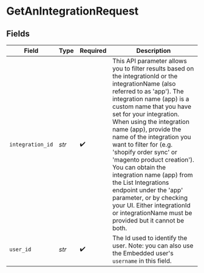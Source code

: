# GetAnIntegrationRequest


## Fields

| Field                                                                                                                                                                                                                                                                                                                                                                                                                                                                                                                                                                                            | Type                                                                                                                                                                                                                                                                                                                                                                                                                                                                                                                                                                                             | Required                                                                                                                                                                                                                                                                                                                                                                                                                                                                                                                                                                                         | Description                                                                                                                                                                                                                                                                                                                                                                                                                                                                                                                                                                                      |
| ------------------------------------------------------------------------------------------------------------------------------------------------------------------------------------------------------------------------------------------------------------------------------------------------------------------------------------------------------------------------------------------------------------------------------------------------------------------------------------------------------------------------------------------------------------------------------------------------ | ------------------------------------------------------------------------------------------------------------------------------------------------------------------------------------------------------------------------------------------------------------------------------------------------------------------------------------------------------------------------------------------------------------------------------------------------------------------------------------------------------------------------------------------------------------------------------------------------ | ------------------------------------------------------------------------------------------------------------------------------------------------------------------------------------------------------------------------------------------------------------------------------------------------------------------------------------------------------------------------------------------------------------------------------------------------------------------------------------------------------------------------------------------------------------------------------------------------ | ------------------------------------------------------------------------------------------------------------------------------------------------------------------------------------------------------------------------------------------------------------------------------------------------------------------------------------------------------------------------------------------------------------------------------------------------------------------------------------------------------------------------------------------------------------------------------------------------ |
| `integration_id`                                                                                                                                                                                                                                                                                                                                                                                                                                                                                                                                                                                 | *str*                                                                                                                                                                                                                                                                                                                                                                                                                                                                                                                                                                                            | :heavy_check_mark:                                                                                                                                                                                                                                                                                                                                                                                                                                                                                                                                                                               | This API parameter allows you to filter results based on the integrationId or the integrationName (also referred to as 'app'). The integration name (app) is a custom name that you have set for your integration. When using the integration name (app), provide the name of the integration you want to filter for (e.g. 'shopify order sync' or 'magento product creation'). You can obtain the integration name (app) from the List Integrations endpoint under the 'app' parameter, or by checking your UI. Either integrationId or integrationName must be provided but it cannot be both. |
| `user_id`                                                                                                                                                                                                                                                                                                                                                                                                                                                                                                                                                                                        | *str*                                                                                                                                                                                                                                                                                                                                                                                                                                                                                                                                                                                            | :heavy_check_mark:                                                                                                                                                                                                                                                                                                                                                                                                                                                                                                                                                                               | The Id used to identify the user. Note: you can also use the Embedded user's `username` in this field.                                                                                                                                                                                                                                                                                                                                                                                                                                                                                           |